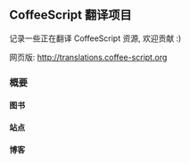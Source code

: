 
CoffeeScript 翻译项目
------

记录一些正在翻译 CoffeeScript 资源, 欢迎贡献 :)

网页版: http://translations.coffee-script.org

### 概要

#### 图书
#### 站点
#### 博客